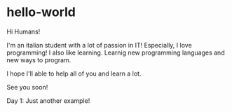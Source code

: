 # hello-world

Hi Humans!

I'm an italian student with a lot of passion in IT! Especially, I love programming!
I also like learning. Learnig new programming languages and new ways to program.

I hope I'll able to help all of you and learn a lot.

See you soon!








Day 1:
Just another example!
